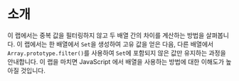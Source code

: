 # 소개

이 랩에서는 중복 값을 필터링하지 않고 두 배열 간의 차이를 계산하는 방법을 살펴봅니다. 이 랩에서는 한 배열에서 `Set`을 생성하여 고유 값을 얻은 다음, 다른 배열에서 `Array.prototype.filter()`를 사용하여 `Set`에 포함되지 않은 값만 유지하는 과정을 안내합니다. 이 랩을 마치면 JavaScript 에서 배열을 사용하는 방법에 대한 이해도가 높아질 것입니다.
